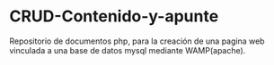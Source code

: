# CRUD-Contenido-y-apunte
Repositorio de documentos php, para la creación de una pagina web vinculada a una base de datos mysql mediante WAMP(apache).
